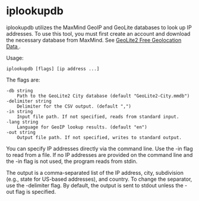 # iplookupdb

iplookupdb utilizes the MaxMind GeoIP and GeoLite databases to look up IP addresses. To use this tool, you must first create an account and download the necessary database from MaxMind. See [GeoLite2 Free Geolocation Data
](https://dev.maxmind.com/geoip/geolite2-free-geolocation-data).

Usage:

    iplookupdb [flags] [ip address ...]

The flags are:

    -db string
    	Path to the GeoLite2 City database (default "GeoLite2-City.mmdb")
    -delimiter string
    	Delimiter for the CSV output. (default ",")
    -in string
    	Input file path. If not specified, reads from standard input.
    -lang string
    	Language for GeoIP lookup results. (default "en")
    -out string
    	Output file path. If not specified, writes to standard output.

You can specify IP addresses directly via the command line. Use the -in flag
to read from a file. If no IP addresses are provided on the command line and
the -in flag is not used, the program reads from stdin.

The output is a comma-separated list of the IP address, city, subdivision
(e.g., state for US-based addresses), and country. To change the separator,
use the -delimiter flag. By default, the output is sent to stdout unless
the -out flag is specified.
